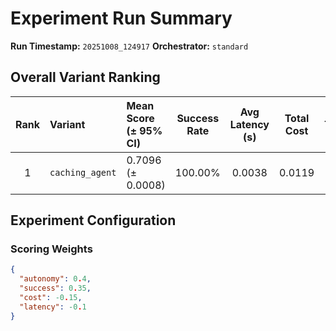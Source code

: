 # Experiment Run Summary
**Run Timestamp:** `20251008_124917`
**Orchestrator:** `standard`

## Overall Variant Ranking
| Rank | Variant | Mean Score (± 95% CI) | Success Rate | Avg Latency (s) | Total Cost | Trials |
|:----:|:--------|:----------------------|:--------------:|:----------------:|:------------:|:------:|
| 1 | `caching_agent` | 0.7096 (± 0.0008) | 100.00% | 0.0038 | 0.0119 | 40 |

## Experiment Configuration
### Scoring Weights
```json
{
  "autonomy": 0.4,
  "success": 0.35,
  "cost": -0.15,
  "latency": -0.1
}
```
